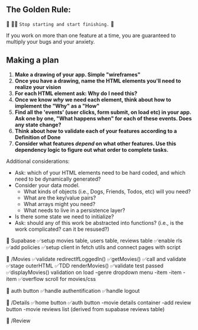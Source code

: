 ## The Golden Rule:

🦸 🦸‍♂️ `Stop starting and start finishing.` 🏁

If you work on more than one feature at a time, you are guaranteed to multiply your bugs and your anxiety.

## Making a plan

1. **Make a drawing of your app. Simple "wireframes"**
1. **Once you have a drawing, name the HTML elements you'll need to realize your vision**
1. **For each HTML element ask: Why do I need this?**
1. **Once we know _why_ we need each element, think about how to implement the "Why" as a "How"**
1. **Find all the 'events' (user clicks, form submit, on load etc) in your app. Ask one by one, "What happens when" for each of these events. Does any state change?**
1. **Think about how to validate each of your features according to a Definition of Done**
1. **Consider what features _depend_ on what other features. Use this dependency logic to figure out what order to complete tasks.**

Additional considerations:

-   Ask: which of your HTML elements need to be hard coded, and which need to be dynamically generated?
-   Consider your data model.
    -   What kinds of objects (i.e., Dogs, Friends, Todos, etc) will you need?
    -   What are the key/value pairs?
    -   What arrays might you need?
    -   What needs to live in a persistence layer?
-   Is there some state we need to initialize?
-   Ask: should any of this work be abstracted into functions? (i.e., is the work complicated? can it be resused?)


🤌 Supabase 
✅setup movies table, users table, reviews table
✅enable rls
✅add policies 
✅setup client in fetch utils and connect pages with script

🤌 /Movies 
✅validate redirectIfLoggedIn()
✅getMovies()
✅call and validate
✅stage outerHTML
✅TDD renderMovies()
✅validate test passed 
✅displayMovies() validation on load 
-genre dropdown menu
    -item
    -item
    -item
✅overflow scroll for movies/css

🤌 auth button
    ✅handle authentification
    ✅handle logout

🤌 /Details
✅home button 
✅auth button
-movie details container 
-add review button
-movie reviews list (derived from supabase reviews table)

🤌 /Review
